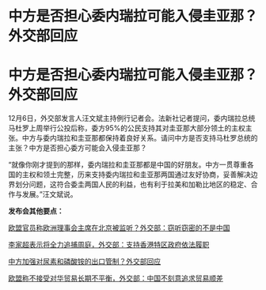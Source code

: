 # 中方是否担心委内瑞拉可能入侵圭亚那？外交部回应

# 中方是否担心委内瑞拉可能入侵圭亚那？外交部回应

12月6日，外交部发言人汪文斌主持例行记者会。法新社记者提问，委内瑞拉总统马杜罗上周举行公投后称，委方95%的公民支持其对圭亚那大部分领土的主权主张。中方与委内瑞拉和圭亚那都保持着良好关系。请问中方是否支持马杜罗总统的主张？中方是否担心委方可能会入侵圭亚那？

“就像你刚才提到的那样，委内瑞拉和圭亚那都是中国的好朋友。中方一贯尊重各国的主权和领土完整，历来支持委内瑞拉和圭亚那两国通过友好协商，妥善解决边界划分问题，这符合委圭两国人民的利益，也有利于拉美和加勒比地区的稳定、合作与发展。”汪文斌说。

**发布会其他要点：**

[欧盟官员称欧洲理事会主席在北京被监听？外交部：窃听窃密的不是中国](https://news.qq.com/rain/a/20231206A05TUA00)

[李家超表示将全力追捕周庭，外交部：支持香港特区政府依法履职](https://news.qq.com/rain/a/20231206A05VIB00)

[中方加强对尿素和磷酸铵的出口管制？外交部回应](https://news.qq.com/rain/a/20231206A05USI00)

[欧盟称不接受对华贸易长期不平衡，外交部：中国不刻意追求贸易顺差](https://news.qq.com/rain/a/20231206A05RGY00)

